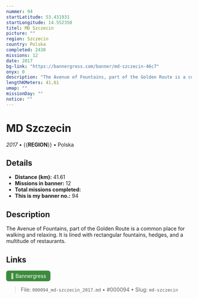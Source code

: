 ```yaml
---
nummer: 94
startLatitude: 53.431931
startLongitude: 14.552350
titel: MD Szczecin
picture: ""
region: Szczecin
country: Polska
completed: 2430
missions: 12
date: 2017
bg-link: "https://bannergress.com/banner/md-szczecin-46c7"
onyx: 0
description: "The Avenue of Fountains, part of the Golden Route is a common place for walking and relaxing. It is lined with rectangular fountains, hedges, and a multitude of restaurants."
lengthKMeters: 41,61
umap: ""
missionDay: ""
notice: ""
---
```

# MD Szczecin

*2017* • {{__REGION__}} • Polska





## Details
- **Distance (km):** 41.61
- **Missions in banner:** 12
- **Total missions completed:** 
- **This is my banner no.:** 94



## Description
The Avenue of Fountains, part of the Golden Route is a common place for walking and relaxing. It is lined with rectangular fountains, hedges, and a multitude of restaurants.



## Links
<a href="https://bannergress.com/banner/md-szczecin-46c7" target="_blank" style="display:inline-block;margin-right:8px;padding:6px 12px;background:#3c8b3c;color:#fff;text-decoration:none;border-radius:6px;">🔗 Bannergress</a>



> File: `000094_md-szczecin_2017.md` • #000094 • Slug: `md-szczecin`
